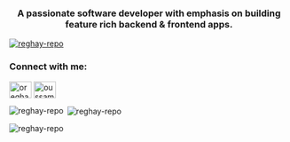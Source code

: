 <h3 align="center">A passionate software developer with emphasis on building feature rich backend & frontend apps.</h3>

<p align="left"> <a href="https://github.com/ryo-ma/github-profile-trophy"><img src="https://github-profile-trophy.vercel.app/?username=reghay-repo" alt="reghay-repo" /></a> </p>

<h3 align="left">Connect with me:</h3>
<p align="left">
<a href="https://twitter.com/oreghay" target="blank"><img align="center" src="https://raw.githubusercontent.com/rahuldkjain/github-profile-readme-generator/master/src/images/icons/Social/twitter.svg" alt="oreghay" height="30" width="40" /></a>
<a href="https://linkedin.com/in/oussama-reghay-0992a3211" target="blank"><img align="center" src="https://raw.githubusercontent.com/rahuldkjain/github-profile-readme-generator/master/src/images/icons/Social/linked-in-alt.svg" alt="oussama-reghay-0992a3211" height="30" width="40" /></a>
</p>

<p><img align="left" src="https://github-readme-stats.vercel.app/api/top-langs?username=reghay-repo&show_icons=true&locale=en&layout=compact" alt="reghay-repo" /></p>

<p>&nbsp;<img align="center" src="https://github-readme-stats.vercel.app/api?username=reghay-repo&show_icons=true&locale=en" alt="reghay-repo" /></p>

<p><img align="center" src="https://github-readme-streak-stats.herokuapp.com/?user=reghay-repo&" alt="reghay-repo" /></p>
